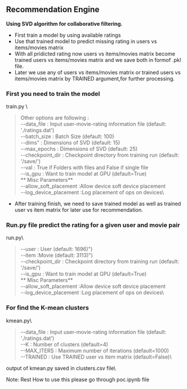 ## Recommendation Engine
<b> Using SVD algorithm for collaborative filtering.</b>

* First train a model by using available ratings
* Use that trained model to predict missing rating in users vs items/movies matrix
* With all pridicted rating now users vs items/movies matrix become trained users vs items/movies matrix and we save both in formof .pkl file.
* Later we use any of  users vs items/movies matrix or trained users vs items/movies matrix by TRAINED argument,for further processing.

### First you need to train the model

train.py \
> Other options are following :\
  --data_file       : Input user-movie-rating information file (default: './ratings.dat')\
  --batch_size      : Batch Size (default: 100)\
  --dims"           : Dimensions of SVD (default: 15)\
  --max_epochs      : Dimensions of SVD (default: 25)\
  --checkpoint_dir  : Checkpoint directory from training run (default: '/save/')\
  --val             : True if Folders with files and False if single file\
  --is_gpu          : Want to train model at GPU (default=True)\
  ** Misc Parameters**\
  --allow_soft_placement    :Allow device soft device placement\
  --log_device_placement   :Log placement of ops on devices\

* After training finish, we need to save trained model as well as trained user vs item matrix
  for later use for recommendation.


### Run.py file predict the rating for a given user and movie pair
run.py\
>  --user            : User (default: 1696)")\
  --item            :Movie (default: 3113)")\
  --checkpoint_dir  : Checkpoint directory from training run (default: '/save/')\
  --is_gpu          : Want to train model at GPU (default=True)\
  ** Misc Parameters**\
  --allow_soft_placement    :Allow device soft device placement\
  --log_device_placement   :Log placement of ops on devices\

### For find the K-mean clusters
 kmean.py\
>  --data_file       : Input user-movie-rating information file (default: './ratings.dat')\
  --K               : Number of clusters (default=4)\
  --MAX_ITERS       : Maximum number of iterations (default=1000)\
  --TRAINED         : Use TRAINED user vs item matrix (default=False)\

output of kmean.py saved in clusters.csv file\

Note: Rest How to use this please go through poc.ipynb file
